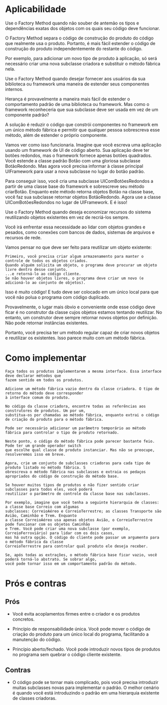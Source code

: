 # Aplicabilidade

Use o Factory Method quando não souber de antemão os tipos e dependências exatas dos objetos com os quais 
seu código deve funcionar.

O Factory Method separa o código de construção do produto do código que realmente usa o produto. Portanto, 
é mais fácil estender o código de construção do produto independentemente do restante do código.

Por exemplo, para adicionar um novo tipo de produto à aplicação, só será necessário criar uma nova subclasse 
criadora e substituir o método fábrica nela.

Use o Factory Method quando desejar fornecer aos usuários da sua biblioteca ou framework uma maneira de estender 
seus componentes internos.

Herança é provavelmente a maneira mais fácil de estender o comportamento padrão de uma biblioteca ou framework. 
Mas como o framework reconheceria que sua subclasse deve ser usada em vez de um componente padrão?

A solução é reduzir o código que constrói componentes no framework em um único método fábrica e permitir que
qualquer pessoa sobrescreva esse método, além de estender o próprio componente.

Vamos ver como isso funcionaria. Imagine que você escreva uma aplicação usando um framework de UI de código aberto. 
Sua aplicação deve ter botões redondos, mas o framework fornece apenas botões quadrados. Você estende a classe padrão
Botão com uma gloriosa subclasse BotãoRedondo. Mas agora você precisa informar à classe principal UIFramework para 
usar a nova subclasse no lugar do botão padrão.

Para conseguir isso, você cria uma subclasse UIComBotõesRedondos a partir de uma classe base do framework e 
sobrescreve seu método criarBotão. Enquanto este método retorna objetos Botão na classe base, você faz sua subclasse 
retornar objetos BotãoRedondo. Agora use a classe UIComBotõesRedondos no lugar de UIFramework. E é isso!


Use o Factory Method quando deseja economizar recursos do sistema reutilizando objetos existentes em vez de recriá-los 
sempre.

Você irá enfrentar essa necessidade ao lidar com objetos grandes e pesados, como conexões com bancos de dados, sistemas
de arquivos e recursos de rede.

Vamos pensar no que deve ser feito para reutilizar um objeto existente:

    Primeiro, você precisa criar algum armazenamento para manter o controle de todos os objetos criados.
    Quando alguém solicita um objeto, o programa deve procurar um objeto livre dentro desse conjunto.
    ...e retorná-lo ao código cliente.
    Se não houver objetos livres, o programa deve criar um novo (e adicioná-lo ao conjunto de objetos).

Isso é muito código! E tudo deve ser colocado em um único local para que você não polua o programa com código duplicado.

Provavelmente, o lugar mais óbvio e conveniente onde esse código deve ficar é no construtor da classe cujos objetos
estamos tentando reutilizar. No entanto, um construtor deve sempre retornar novos objetos por definição. Não pode
retornar instâncias existentes.

Portanto, você precisa ter um método regular capaz de criar novos objetos e reutilizar os existentes. Isso parece
muito com um método fábrica.

# Como implementar

    Faça todos os produtos implementarem a mesma interface. Essa interface deve declarar métodos que 
    fazem sentido em todos os produtos.

    Adicione um método fábrica vazio dentro da classe criadora. O tipo de retorno do método deve corresponder 
    à interface comum do produto.

    No código da classe criadora, encontre todas as referências aos construtores de produtos. Um por um, 
    substitua-os por chamadas ao método fábrica, enquanto extrai o código de criação do produto para o método fábrica.

    Pode ser necessário adicionar um parâmetro temporário ao método fábrica para controlar o tipo de produto retornado.

    Neste ponto, o código do método fábrica pode parecer bastante feio. Pode ter um grande operador switch 
    que escolhe qual classe de produto instanciar. Mas não se preocupe, resolveremos isso em breve.

    Agora, crie um conjunto de subclasses criadoras para cada tipo de produto listado no método fábrica. S
    obrescreva o método fábrica nas subclasses e extraia os pedaços apropriados do código de construção do método base.

    Se houver muitos tipos de produtos e não fizer sentido criar subclasses para todos eles, você poderá 
    reutilizar o parâmetro de controle da classe base nas subclasses.

    Por exemplo, imagine que você tenha a seguinte hierarquia de classes: a classe base Correio com algumas
    subclasses: CorreioAéreo e CorreioTerrestre; as classes Transporte são Avião, Caminhão e Trem. Enquanto 
    a classe CorreioAéreo usa apenas objetos Avião, o CorreioTerrestre pode funcionar com os objetos Caminhão 
    e Trem. Você pode criar uma nova subclasse (por exemplo, CorreioFerroviário) para lidar com os dois casos, 
    mas há outra opção. O código do cliente pode passar um argumento para o método fábrica da classe 
    CorreioTerrestre para controlar qual produto ele deseja receber.

    Se, após todas as extrações, o método fábrica base ficar vazio, você poderá torná-lo abstrato. Se sobrar algo, 
    você pode tornar isso em um comportamento padrão do método.


# Prós e contras

## Prós
- Você evita acoplamentos firmes entre o criador e os produtos concretos.

- Princípio de responsabilidade única. Você pode mover o código de criação do produto para um único local do programa, 
facilitando a manutenção do código.

- Princípio aberto/fechado. Você pode introduzir novos tipos de produtos no programa sem quebrar o código cliente 
existente.

## Contras
- O código pode se tornar mais complicado, pois você precisa introduzir muitas subclasses novas para implementar o 
padrão. O melhor cenário é quando você está introduzindo o padrão em uma hierarquia existente de classes criadoras.